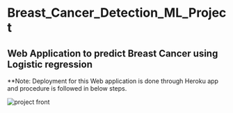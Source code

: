 # Breast_Cancer_Detection_ML_Project
## Web Application to predict Breast Cancer using Logistic regression
**Note: Deployment for this Web application is done through Heroku app and procedure is followed in below steps.

![project front](https://user-images.githubusercontent.com/28431152/196962909-90bac9b4-bec9-4e69-a754-335868fefd2b.JPG)
